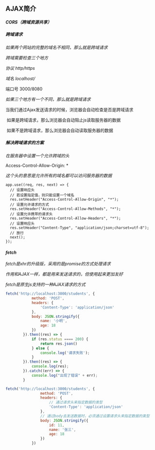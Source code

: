 ## AJAX简介

#### *CORS（跨域资源共享）*

##### *跨域请求*

*如果两个网站的完整的域名不相同，那么就是跨域请求*

*跨域需要检查三个地方*

*协议  http/https*

*域名  localhost/*

端口号 3000/8080

*如果三个地方有一个不同，那么就是跨域请求*

当我们通过Ajax发送请求的时候，浏览器会自动检查是否是跨域请求

​	如果是跨域请求，那么浏览器会自动阻止js读取服务器的数据

​	如果不是跨域请求，那么浏览器会自动读取服务器的数据

##### *解决跨域请求的方案*

*在服务器中设置一个允许跨域的头*

Access-Control-Allow-Origin: * 

*这个头的意思是允许所有的域名都可以访问服务器的数据*

```JS
app.use((req, res, next) => {
  // 设置响应头
  // 若设置指定值，则只能设置一个域名
  res.setHeader("Access-Control-Allow-Origin", "*");
  // 设置允许请求的方式
  res.setHeader("Access-Control-Allow-Methods", "*");
  // 设置允许携带的请求头
  res.setHeader("Access-Control-Allow-Headers", "*");
  // 设置响应头
  res.setHeader("Content-Type", "application/json;charset=utf-8");
  // 放行
  next();
});
```



#### *fetch*

*fetch是xhr的升级版，采用的是promise的方式处理请求*

*作用和AJAX一样，都是用来发送请求的，但使用起来更加友好*

*fetch是原生js支持的一种AJAX请求的方式*

```js
fetch('http://localhost:3000/students', {
            method: 'POST',
            headers: {
                'Content-Type': 'application/json'
            },
            body: JSON.stringify({
                name: '小明',
                age: 18
            })
        }).then((res) => {
            if (res.status ==== 200) {
                return res.json()
            } else {
                console.log('请求失败');
            }
        }).then((res) => {
            console.log(res);
        }).catch((err) => {
            console.log("出现了错误" + err);
        }
```

```js
fetch('http://localhost:3000/students', {
                method: 'POST',
                headers: {
                    // 通过请求头来指定数据的类型
                    'Content-Type': 'application/json'
                },
                // 通过body去发送数据时，必须通过设置请求头来指定数据的类型
                body: JSON.stringify({
                    id: 11,
                    name: '张三',
                    age: 18
                })
            })
```






















